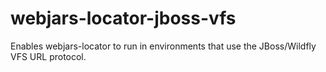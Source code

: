 # webjars-locator-jboss-vfs
Enables webjars-locator to run in environments that use the JBoss/Wildfly VFS URL protocol.
